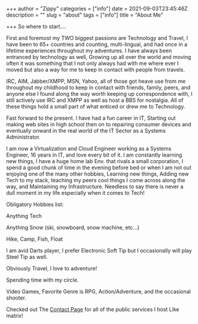 +++
author = "Zippy"
categories = ["info"]
date = 2021-09-03T23:45:46Z
description = ""
slug = "about"
tags = ["info"]
title = "About Me"

+++
So where to start....

First and foremost my TWO biggest passions are Technology and Travel, I have been to 65+ countries and counting, multi-lingual, and had once in a lifetime experiences throughout my adventures. I have always been entranced by technology as well, Growing up all over the world and moving often it was something that I not only always had with me where ever I moved but also a way for me to keep in contact with people from travels.

IRC, AIM, Jabber/XMPP, MSN, Yahoo, all of those got heave use from me throughout my childhood to keep in contact with friends, family, peers, and anyone else I found along the way worth keeping up correspondence with, I still actively use IRC and XMPP as well as host a BBS for nostalgia. All of these things hold a small part of what enticed or drew me to Technology.

Fast forward to the present. I have had a fun career in IT, Starting out making web sites in high school then on to repairing consumer devices and eventually onward in the real world of the IT Sector as a Systems Administrator.

I am now a Virtualization and Cloud Engineer working as a Systems Engineer, 16 years in IT, and love every bit of it. I am constantly learning new things, I have a huge home lab Env. that rivals a small corporation, I spend a good chunk of time in the evening before bed or when I am not out enjoying one of the many other hobbies, Learning new things, Adding new Tech to my stack, teaching my peers cool things I come across along the way, and Maintaining my Infrastructure. Needless to say there is never a dull moment in my life especially when it comes to Tech!

Obligatory Hobbies list:

Anything Tech

Anything Snow (ski, snowboard, snow machine, etc...)

Hike, Camp, Fish, Float

I am avid Darts player, I prefer Electronic Soft Tip but I  occasionally will play Steel Tip as well.

Obviously Travel, I love to adventure!

Spending time with my circle.

Video Games, Favorite Genre is RPG, Action/Adventure, and the occasional shooter.

Checked out The [Contact Page](https://blog.techrelay.xyz/post/contact "Contact Page") for all of the public services I host Like matrix!